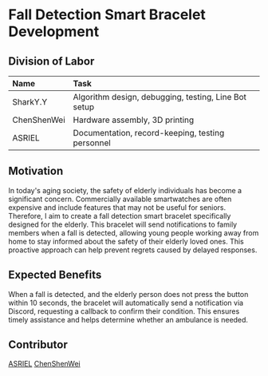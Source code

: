 # Fall Detection Smart Bracelet Development  
## Division of Labor  
| Name      | Task                                      |  
|:--------- |:----------------------------------------- |  
| SharkY.Y | Algorithm design, debugging, testing, Line Bot setup |  
| ChenShenWei | Hardware assembly, 3D printing        |  
| ASRIEL | Documentation, record-keeping, testing personnel |  

## Motivation  
In today's aging society, the safety of elderly individuals has become a significant concern. Commercially available smartwatches are often expensive and include features that may not be useful for seniors. Therefore, I aim to create a fall detection smart bracelet specifically designed for the elderly. This bracelet will send notifications to family members when a fall is detected, allowing young people working away from home to stay informed about the safety of their elderly loved ones. This proactive approach can help prevent regrets caused by delayed responses.  

## Expected Benefits  
When a fall is detected, and the elderly person does not press the button within 10 seconds, the bracelet will automatically send a notification via Discord, requesting a callback to confirm their condition. This ensures timely assistance and helps determine whether an ambulance is needed.  



## Contributor
[ASRIEL](https://github.com/Asriel20080305)
[ChenShenWei](https://github.com/csw321214)
